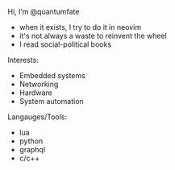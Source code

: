 Hi, I’m @quantumfate
- when it exists, I try to do it in neovim
- it's not always a waste to reinvent the wheel
- I read social-political books

Interests:
- Embedded systems
- Networking
- Hardware
- System automation

Langauges/Tools:
- lua
- python
- graphql
- c/c++

<!---
quantumfate/quantumfate is a ✨ special ✨ repository because its `README.md` (this file) appears on your GitHub profile.
You can click the Preview link to take a look at your changes.
--->

